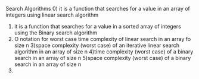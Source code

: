Search Algorithms
0) it is a function that searches for a value in an array of integers using linear search algorithm
1) it is a function that searches for a value in a sorted array of integers using the Binary search algorithm
2) O notation for worst case time complexity of linear search in an array fo size n
3)space complexity (worst case) of an iterative linear search algorithm in an array of size n
4)time complexity (worst case) of a binary search in an array of size n
5)space complexity (worst case) of a binary search in an array of size n
6)
